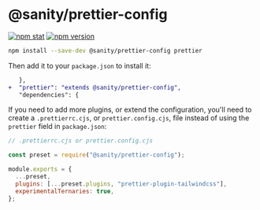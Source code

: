 # @sanity/prettier-config

[![npm stat](https://img.shields.io/npm/dm/@sanity/prettier-config.svg?style=flat-square)](https://npm-stat.com/charts.html?package=@sanity/prettier-config)
[![npm version](https://img.shields.io/npm/v/@sanity/prettier-config.svg?style=flat-square)](https://www.npmjs.com/package/@sanity/prettier-config)

```sh
npm install --save-dev @sanity/prettier-config prettier
```

Then add it to your `package.json` to install it:

```diff
   },
+  "prettier": "extends @sanity/prettier-config",
   "dependencies": {
```

If you need to add more plugins, or extend the configuration, you'll need to create a `.prettierrc.cjs`, or `prettier.config.cjs`, file instead of using the `prettier` field in `package.json`:

```js
// .prettierrc.cjs or prettier.config.cjs

const preset = require("@sanity/prettier-config");

module.exports = {
  ...preset,
  plugins: [...preset.plugins, "prettier-plugin-tailwindcss"],
  experimentalTernaries: true,
};
```
